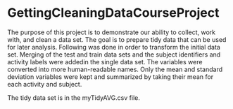 # GettingCleaningDataCourseProject
The purpose of this project is to demonstrate our ability to collect, work with, and clean a data set. The goal is to prepare tidy data that can be used for later analysis.
Following was done in order to transform the initial data set.
Merging of the test and train data sets and the subject identifiers and activity labels were addedin the single data set.
The variables were converted into more human-readable names.
Only the mean and standard deviation variables were kept and summarized by taking their mean for each activity and subject.

The tidy data set is in the myTidyAVG.csv file.
